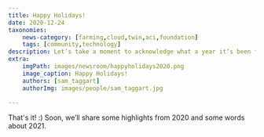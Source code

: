 ```yaml
---
title: Happy Holidays! 
date: 2020-12-24
taxonomies:
    news-category: [farming,cloud,twin,aci,foundation]
    tags: [community,technology]
description: Let’s take a moment to acknowledge what a year it’s been for all of us around the world.
extra:
    imgPath: images/newsroom/happyholidays2020.png
    image_caption: Happy Holidays!
    authors: [sam_taggart]
    authorImg: images/people/sam_taggart.jpg
    
---
```


That's it! :) Soon, we’ll share some highlights from 2020 and some words about 2021.
